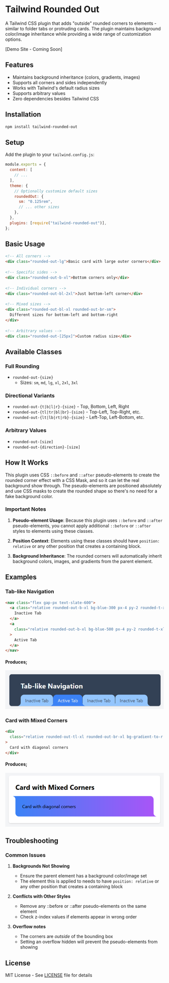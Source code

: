 # Tailwind Rounded Out

A Tailwind CSS plugin that adds "outside" rounded corners to elements - similar to folder tabs or protruding cards. The plugin maintains background color/image inheritance while providing a wide range of customization options.

[Demo Site - Coming Soon]

<div align="center">
  <!-- Consider adding a screenshot or GIF here showing key examples -->
</div>

## Features

- Maintains background inheritance (colors, gradients, images)
- Supports all corners and sides independently
- Works with Tailwind's default radius sizes
- Supports arbitrary values
- Zero dependencies besides Tailwind CSS

## Installation

```bash
npm install tailwind-rounded-out
```

## Setup

Add the plugin to your `tailwind.config.js`:

```js
module.exports = {
  content: [
    // ...
  ],
  theme: {
    // Optionally customize default sizes
    roundedOut: {
      sm: "0.125rem",
      // ... other sizes
    },
  },
  plugins: [require("tailwind-rounded-out")],
};
```

## Basic Usage

```html
<!-- All corners -->
<div class="rounded-out-lg">Basic card with large outer corners</div>

<!-- Specific sides -->
<div class="rounded-out-b-xl">Bottom corners only</div>

<!-- Individual corners -->
<div class="rounded-out-bl-2xl">Just bottom-left corner</div>

<!-- Mixed sizes -->
<div class="rounded-out-bl-xl rounded-out-br-sm">
  Different sizes for bottom-left and bottom-right
</div>

<!-- Arbitrary values -->
<div class="rounded-out-[25px]">Custom radius size</div>
```

## Available Classes

### Full Rounding

- `rounded-out-{size}`
  - Sizes: `sm`, `md`, `lg`, `xl`, `2xl`, `3xl`

### Directional Variants

- `rounded-out-{t|b|l|r}-{size}` - Top, Bottom, Left, Right
- `rounded-out-{tl|tr|bl|br}-{size}` - Top-Left, Top-Right, etc.
- `rounded-out-{lt|lb|rt|rb}-{size}` - Left-Top, Left-Bottom, etc.

### Arbitrary Values

- `rounded-out-[size]`
- `rounded-out-{direction}-[size]`

## How It Works

This plugin uses CSS `::before` and `::after` pseudo-elements to create the rounded corner effect with a CSS Mask, and so it can let the real background show through. The pseudo-elements are positioned absolutely and use CSS masks to create the rounded shape so there's no need for a fake background color.

### Important Notes

1. **Pseudo-element Usage**: Because this plugin uses `::before` and `::after` pseudo-elements, you cannot apply additional `::before` or `::after` styles to elements using these classes.

2. **Position Context**: Elements using these classes should have `position: relative` or any other position that creates a containing block.

3. **Background Inheritance**: The rounded corners will automatically inherit background colors, images, and gradients from the parent element.

## Examples

### Tab-like Navigation

```html
<nav class="flex gap-px text-slate-600">
  <a class="relative rounded-out-b-xl bg-blue-300 px-4 py-2 rounded-t-xl">
    Inactive Tab
  </a>
  <a
    class="relative rounded-out-b-xl bg-blue-500 px-4 py-2 rounded-t-xl z-10 text-slate-200"
  >
    Active Tab
  </a>
</nav>
```

#### Produces;
<img src="docs/images/tab-like-nav.png" alt="Card with mixed corners">

### Card with Mixed Corners

```html
<div
  class="relative rounded-out-tl-xl rounded-out-br-xl bg-gradient-to-r from-blue-500 to-purple-500 p-6 rounded-tr-xl rounded-bl-xl before:bg-blue-500 before:bg-none after:bg-purple-500 after:bg-none"
>
  Card with diagonal corners
</div>
```

#### Produces;
<img src="docs/images/mixed-corners.png" alt="Card with mixed corners">

## Troubleshooting

### Common Issues

1. **Backgrounds Not Showing**

   - Ensure the parent element has a background color/image set
   - The element this is applied to needs to have `position: relative` or any other position that creates a containing block

2. **Conflicts with Other Styles**

   - Remove any ::before or ::after pseudo-elements on the same element
   - Check z-index values if elements appear in wrong order

3. **Overflow notes**
   - The corners are _outside_ of the bounding box
   - Setting an overflow hidden will prevent the pseudo-elements from showing

## License

MIT License - See [LICENSE](LICENSE) file for details

